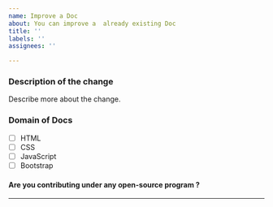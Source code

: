 ```yaml
---
name: Improve a Doc
about: You can improve a  already existing Doc
title: ''
labels: ''
assignees: ''

---
```


### Description of  the change
Describe more about the change.

### Domain of Docs

- [ ] HTML
- [ ] CSS
- [ ] JavaScript
- [ ] Bootstrap

#### Are you contributing under any open-source program ?
<!-- Mention hacktoberfest  here if you are a participant of it, otherwise fill NA -->

<hr/>
